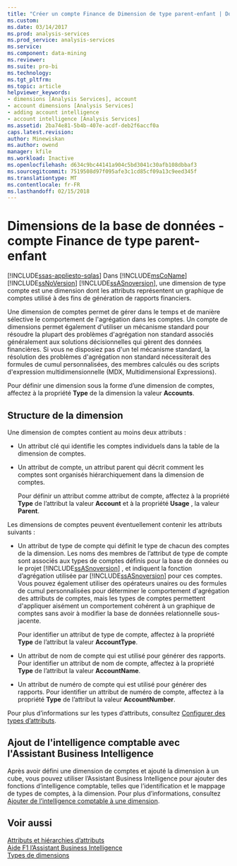 ```yaml
---
title: "Créer un compte Finance de Dimension de type parent-enfant | Documents Microsoft"
ms.custom: 
ms.date: 03/14/2017
ms.prod: analysis-services
ms.prod_service: analysis-services
ms.service: 
ms.component: data-mining
ms.reviewer: 
ms.suite: pro-bi
ms.technology: 
ms.tgt_pltfrm: 
ms.topic: article
helpviewer_keywords:
- dimensions [Analysis Services], account
- account dimensions [Analysis Services]
- adding account intelligence
- account intelligence [Analysis Services]
ms.assetid: 2ba74e81-5b4b-407e-acdf-deb2f6accf0a
caps.latest.revision: 
author: Minewiskan
ms.author: owend
manager: kfile
ms.workload: Inactive
ms.openlocfilehash: d634c9bc44141a904c5bd3041c30afb108dbbaf3
ms.sourcegitcommit: 7519508d97f095afe3c1cd85cf09a13c9eed345f
ms.translationtype: MT
ms.contentlocale: fr-FR
ms.lasthandoff: 02/15/2018
---
```

# <a name="database-dimensions---finance-account-of-parent-child-type"></a>Dimensions de la base de données - compte Finance de type parent-enfant
[!INCLUDE[ssas-appliesto-sqlas](../../includes/ssas-appliesto-sqlas.md)]
Dans [!INCLUDE[msCoName](../../includes/msconame-md.md)] [!INCLUDE[ssNoVersion](../../includes/ssnoversion-md.md)] [!INCLUDE[ssASnoversion](../../includes/ssasnoversion-md.md)], une dimension de type compte est une dimension dont les attributs représentent un graphique de comptes utilisé à des fins de génération de rapports financiers.  
  
 Une dimension de comptes permet de gérer dans le temps et de manière sélective le comportement de l'agrégation dans les comptes. Un compte de dimensions permet également d'utiliser un mécanisme standard pour résoudre la plupart des problèmes d'agrégation non standard associés généralement aux solutions décisionnelles qui gèrent des données financières. Si vous ne disposiez pas d'un tel mécanisme standard, la résolution des problèmes d'agrégation non standard nécessiterait des formules de cumul personnalisées, des membres calculés ou des scripts d'expression multidimensionnelle (MDX, Multidimensional Expressions).  
  
 Pour définir une dimension sous la forme d’une dimension de comptes, affectez à la propriété **Type** de la dimension la valeur **Accounts**.  
  
## <a name="dimension-structure"></a>Structure de la dimension  
 Une dimension de comptes contient au moins deux attributs :  
  
-   Un attribut clé qui identifie les comptes individuels dans la table de la dimension de comptes.  
  
-   Un attribut de compte, un attribut parent qui décrit comment les comptes sont organisés hiérarchiquement dans la dimension de comptes.  
  
     Pour définir un attribut comme attribut de compte, affectez à la propriété **Type** de l’attribut la valeur **Account** et à la propriété **Usage** , la valeur **Parent**.  
  
 Les dimensions de comptes peuvent éventuellement contenir les attributs suivants :  
  
-   Un attribut de type de compte qui définit le type de chacun des comptes de la dimension. Les noms des membres de l’attribut de type de compte sont associés aux types de comptes définis pour la base de données ou le projet [!INCLUDE[ssASnoversion](../../includes/ssasnoversion-md.md)] , et indiquent la fonction d’agrégation utilisée par [!INCLUDE[ssASnoversion](../../includes/ssasnoversion-md.md)] pour ces comptes. Vous pouvez également utiliser des opérateurs unaires ou des formules de cumul personnalisées pour déterminer le comportement d'agrégation des attributs de comptes, mais les types de comptes permettent d'appliquer aisément un comportement cohérent à un graphique de comptes sans avoir à modifier la base de données relationnelle sous-jacente.  
  
     Pour identifier un attribut de type de compte, affectez à la propriété **Type** de l’attribut la valeur **AccountType**.  
  
-   Un attribut de nom de compte qui est utilisé pour générer des rapports. Pour identifier un attribut de nom de compte, affectez à la propriété **Type** de l’attribut la valeur **AccountName**.  
  
-   Un attribut de numéro de compte qui est utilisé pour générer des rapports. Pour identifier un attribut de numéro de compte, affectez à la propriété **Type** de l’attribut la valeur **AccountNumber**.  
  
 Pour plus d’informations sur les types d’attributs, consultez [Configurer des types d’attributs](../../analysis-services/multidimensional-models/attribute-properties-configure-attribute-types.md).  
  
## <a name="adding-account-intelligence-with-the-business-intelligence-wizard"></a>Ajout de l'intelligence comptable avec l'Assistant Business Intelligence  
 Après avoir défini une dimension de comptes et ajouté la dimension à un cube, vous pouvez utiliser l’Assistant Business Intelligence pour ajouter des fonctions d’intelligence comptable, telles que l’identification et le mappage de types de comptes, à la dimension. Pour plus d’informations, consultez [Ajouter de l’intelligence comptable à une dimension](../../analysis-services/multidimensional-models/bi-wizard-add-account-intelligence-to-a-dimension.md).  
  
## <a name="see-also"></a>Voir aussi  
 [Attributs et hiérarchies d’attributs](../../analysis-services/multidimensional-models-olap-logical-dimension-objects/attributes-and-attribute-hierarchies.md)   
 [Aide F1 l’Assistant Business Intelligence](http://msdn.microsoft.com/library/155ac80c-63ae-47aa-9e86-9396e3d920eb)   
 [Types de dimensions](../../analysis-services/multidimensional-models-olap-logical-dimension-objects/database-dimension-properties-types.md)  
  
  
